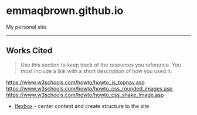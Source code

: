 # emmaqbrown.github.io

My personal site.

---

## Works Cited

> Use this section to  keep track of the resources you reference. You must include a link with a short description of how you used it. 

https://www.w3schools.com/howto/howto_js_topnav.asp
https://www.w3schools.com/howto/howto_css_rounded_images.asp
https://www.w3schools.com/howto/howto_css_shake_image.asp


- [flexbox](https://css-tricks.com/snippets/css/a-guide-to-flexbox/) - center content and create structure to the site
